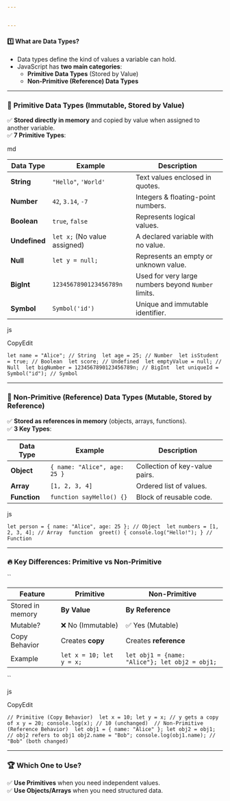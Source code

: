 ```yaml
---


---
```


<h4 id="️⃣-what-are-data-types">1️⃣ <strong>What are Data Types?</strong></h4>
<ul>
<li>Data types define the kind of values a variable can hold.</li>
<li>JavaScript has <strong>two main categories</strong>:
<ul>
<li><strong>Primitive Data Types</strong> (Stored by Value)</li>
<li><strong>Non-Primitive (Reference) Data Types</strong></li>
</ul>
</li>
</ul>
<hr>
<h3 id="🔹-primitive-data-types-immutable-stored-by-value">🔹 <strong>Primitive Data Types</strong> (Immutable, Stored by Value)</h3>
<p>✅ <strong>Stored directly in memory</strong> and copied by value when assigned to another variable.<br>
✅ <strong>7 Primitive Types</strong>:</p>
<p>md</p>

<table>
<thead>
<tr>
<th>Data Type</th>
<th>Example</th>
<th>Description</th>
</tr>
</thead>
<tbody>
<tr>
<td><strong>String</strong></td>
<td><code>"Hello"</code>, <code>'World'</code></td>
<td>Text values enclosed in quotes.</td>
</tr>
<tr>
<td><strong>Number</strong></td>
<td><code>42</code>, <code>3.14</code>, <code>-7</code></td>
<td>Integers &amp; floating-point numbers.</td>
</tr>
<tr>
<td><strong>Boolean</strong></td>
<td><code>true</code>, <code>false</code></td>
<td>Represents logical values.</td>
</tr>
<tr>
<td><strong>Undefined</strong></td>
<td><code>let x;</code> (No value assigned)</td>
<td>A declared variable with no value.</td>
</tr>
<tr>
<td><strong>Null</strong></td>
<td><code>let y = null;</code></td>
<td>Represents an empty or unknown value.</td>
</tr>
<tr>
<td><strong>BigInt</strong></td>
<td><code>1234567890123456789n</code></td>
<td>Used for very large numbers beyond <code>Number</code> limits.</td>
</tr>
<tr>
<td><strong>Symbol</strong></td>
<td><code>Symbol('id')</code></td>
<td>Unique and immutable identifier.</td>
</tr>
</tbody>
</table><p>js</p>
<p>CopyEdit</p>
<pre class=" language-js"><code class="prism  language-js"><span class="token keyword">let</span> name <span class="token operator">=</span> <span class="token string">"Alice"</span><span class="token punctuation">;</span> <span class="token comment">// String  let age = 25; // Number  let isStudent = true; // Boolean  let score; // Undefined  let emptyValue = null; // Null  let bigNumber = 1234567890123456789n; // BigInt  let uniqueId = Symbol("id"); // Symbol</span>
</code></pre>
<hr>
<h3 id="🔹-non-primitive-reference-data-types-mutable-stored-by-reference">🔹 <strong>Non-Primitive (Reference) Data Types</strong> (Mutable, Stored by Reference)</h3>
<p>✅ <strong>Stored as references in memory</strong> (objects, arrays, functions).<br>
✅ <strong>3 Key Types</strong>:</p>

<table>
<thead>
<tr>
<th>Data Type</th>
<th>Example</th>
<th>Description</th>
</tr>
</thead>
<tbody>
<tr>
<td><strong>Object</strong></td>
<td><code>{ name: "Alice", age: 25 }</code></td>
<td>Collection of key-value pairs.</td>
</tr>
<tr>
<td><strong>Array</strong></td>
<td><code>[1, 2, 3, 4]</code></td>
<td>Ordered list of values.</td>
</tr>
<tr>
<td><strong>Function</strong></td>
<td><code>function sayHello() {}</code></td>
<td>Block of reusable code.</td>
</tr>
</tbody>
</table><p>js</p>
<pre class=" language-js"><code class="prism  language-js"><span class="token keyword">let</span> person <span class="token operator">=</span> <span class="token punctuation">{</span> name<span class="token punctuation">:</span> <span class="token string">"Alice"</span><span class="token punctuation">,</span> age<span class="token punctuation">:</span> <span class="token number">25</span> <span class="token punctuation">}</span><span class="token punctuation">;</span> <span class="token comment">// Object  let numbers = [1, 2, 3, 4]; // Array  function  greet() { console.log("Hello!"); } // Function</span>
</code></pre>
<hr>
<h3 id="🔥-key-differences-primitive-vs-non-primitive">🔥 <strong>Key Differences: Primitive vs Non-Primitive</strong></h3>
<p>``</p>

<table>
<thead>
<tr>
<th>Feature</th>
<th>Primitive</th>
<th>Non-Primitive</th>
</tr>
</thead>
<tbody>
<tr>
<td>Stored in memory</td>
<td><strong>By Value</strong></td>
<td><strong>By Reference</strong></td>
</tr>
<tr>
<td>Mutable?</td>
<td>❌ No (Immutable)</td>
<td>✅ Yes (Mutable)</td>
</tr>
<tr>
<td>Copy Behavior</td>
<td>Creates <strong>copy</strong></td>
<td>Creates <strong>reference</strong></td>
</tr>
<tr>
<td>Example</td>
<td><code>let x = 10; let y = x;</code></td>
<td><code>let obj1 = {name: "Alice"}; let obj2 = obj1;</code></td>
</tr>
</tbody>
</table><p>``</p>
<p>js</p>
<p>CopyEdit</p>
<pre class=" language-js"><code class="prism  language-js"><span class="token comment">// Primitive (Copy Behavior)  let x = 10; let y = x; // y gets a copy of x y = 20; console.log(x); // 10 (unchanged)  // Non-Primitive (Reference Behavior)  let obj1 = { name: "Alice" }; let obj2 = obj1; // obj2 refers to obj1 obj2.name = "Bob"; console.log(obj1.name); // "Bob" (both changed)</span>
</code></pre>
<hr>
<h3 id="🏆-which-one-to-use">🏆 <strong>Which One to Use?</strong></h3>
<p>✅ <strong>Use Primitives</strong> when you need independent values.<br>
✅ <strong>Use Objects/Arrays</strong> when you need structured data.</p>


